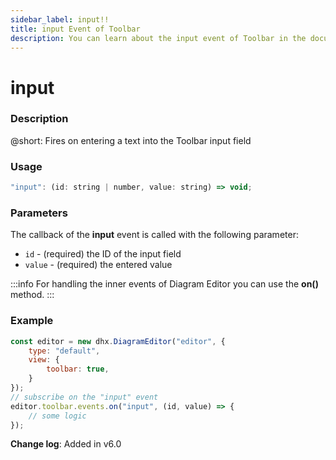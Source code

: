 ```yaml
---
sidebar_label: input!!
title: input Event of Toolbar
description: You can learn about the input event of Toolbar in the documentation of the DHTMLX JavaScript Diagram library. Browse developer guides and API reference, try out code examples and live demos, and download a free 30-day evaluation version of DHTMLX Diagram.
---
```


# input

### Description

@short: Fires on entering a text into the Toolbar input field

### Usage

~~~js
"input": (id: string | number, value: string) => void;
~~~

### Parameters

The callback of the **input** event is called with the following parameter:

- `id` - (required) the ID of the input field
- `value` - (required) the entered value

:::info
For handling the inner events of Diagram Editor you can use the **on()** method.
:::

### Example

~~~js {7-10}
const editor = new dhx.DiagramEditor("editor", {
    type: "default",
    view: {
        toolbar: true,
    }
});
// subscribe on the "input" event
editor.toolbar.events.on("input", (id, value) => {
    // some logic
});
~~~

**Change log**: Added in v6.0
